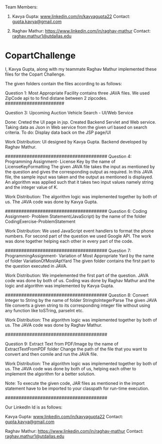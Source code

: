
Team Members:

1) Kavya Gupta: www.linkedin.com/in/kavyagupta22
   Contact: gupta.kavya@gmail.com

2) Raghav Mathur: https://www.linkedin.com/in/raghav-mathur
   Contact: raghav.mathur1@utdallas.edu

# CopartChallenge
I, Kavya Gupta, along with my teammate Raghav Mathur implemented these files for the Copart Challenge. 

The given folders contain the files according to as follows:

Question 1: Most Appropriate Facility contains three JAVA files.
We used ZipCode api to to find distane between 2 zipcodes. 
######################

Question 3: Upcoming Auction Vehicle Search - UI/Web Service 

Done: Creted the UI page in jsp. Created Backend Servlet and Web service. Taking data as Json in Web service from the given url based on search criteria.
To do: Display data back on the JSP page/UI

Work Distribution: UI designed by Kavya Gupta.
                   Backend developed by Raghav Mathur.

######################################
Question 4: Programming Assignment- License Key by the name of LicenseKeyFormatting
The given JAVA file takes the input as mentioned by the question and gives the corresponding output as required. 
In this JAVA file, the sample input was taken and the output as mentioned is displayed. An algorithm was applied such that it takes two input values namely string and the integer value of K. 

Work Distribution: The algorithm logic was implemented together by both of us. The JAVA code was done by Kavya Gupta. 

######################################
Question 6: Coding Assignment- Problem Statement(JavaScript) by the name of the folder CodingExercise-ProblemStatement

Work Distribution: We used JavaScript event handlers to format the phone numbers. For second part of the question we used Google API. The work was done together helping each other in every part of the code. 

######################################
Question 7: ProgrammingAssignment- Variation of Most Appropriate Yard by the name of folder VariationOfMostAptYard
The given folder contains the first part to the question executed in JAVA. 

Work Distribution: We impelemented the first part of the question. JAVA code was done by both of us. Coding was done by Raghav Mathur and the logic and algorithm was implemented by Kavya Gupta. 

######################################
Question 8: Convert Integer to String by the name of folder StringtoIntegerParse
The given JAVA file converts a given string to its corresponding integer file without using any function like toSTring, parseInt etc. 

Work Distribution: The algorithm logic was implemented together by both of us. The JAVA code was done by Raghav Mathur. 

######################################

Question 9: Extract Text from PDF/Image by the name of ExtractTextFromPDF folder
Change the path of the file that you want to convert and then comile and run the JAVA file.

Work Distribution: The algorithm logic was implemented together by both of us. The JAVA code was done by both of us, helping each other to implement the algorithm for a better solution. 

Note: To execute the given code, JAR files as mentioned in the import statement have to be imported to your classpath for run-time execution.  

######################################


Our LinkedIn Id is as follows: 

Kavya Gupta: www.linkedin.com/in/kavyagupta22
Contact: gupta.kavya@gmail.com

Raghav Mathur: https://www.linkedin.com/in/raghav-mathur
Contact: raghav.mathur1@utdallas.edu
